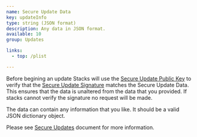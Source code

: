 ```yaml
---
name: Secure Update Data
key: updateInfo
type: string (JSON format)
description: Any data in JSON format.
available: 10
group: Updates

links:
  - top: /plist

---
```


Before begining an update Stacks will use the [Secure Update Public Key](../updateInfoPublicKey) to verify that the [Secure Update Signature](../updateInfoSignature) matches the Secure Update Data. This ensures that the data is unaltered from the data that you provided.  If stacks cannot verify the signature no request will be made.

The data can contain any information that you like. It should be a valid JSON dictionary object.

Please see [Secure Updates](https://github.com/yourhead/s3/blob/master/secure_stack_API/README.md) document for more information.